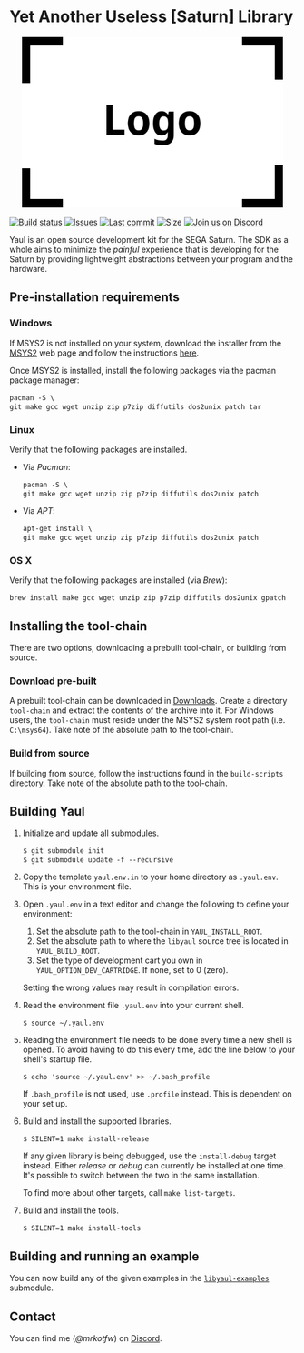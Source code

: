 Yet Another Useless [Saturn] Library
===
<p align="center">
  <img width="460" height="300" src=".images/logo.png">
</p>

[![Build status](https://img.shields.io/travis/ijacquez/libyaul.svg)](https://travis-ci.org/ijacquez/libyaul) [![Issues](https://img.shields.io/github/issues/ijacquez/libyaul.svg)](https://github.com/ijacquez/libyaul/issues) [![Last commit](https://img.shields.io/github/last-commit/ijacquez/libyaul.svg)](https://github.com/ijacquez/libyaul/commits/develop) ![Size](https://img.shields.io/github/repo-size/ijacquez/libyaul.svg) [![Join us on Discord](https://img.shields.io/discord/531844227655532554.svg)][4]

Yaul is an open source development kit for the SEGA Saturn. The SDK as
a whole aims to minimize the _painful_ experience that is developing
for the Saturn by providing lightweight abstractions between your
program and the hardware.

## Pre-installation requirements

### Windows
If MSYS2 is not installed on your system, download the installer from
the [MSYS2][2] web page and follow the instructions [here][3].

Once MSYS2 is installed, install the following packages via the pacman
package manager:

    pacman -S \
    git make gcc wget unzip zip p7zip diffutils dos2unix patch tar

### Linux

Verify that the following packages are installed.

 - Via _Pacman_:

       pacman -S \
       git make gcc wget unzip zip p7zip diffutils dos2unix patch

 - Via _APT_:

       apt-get install \
       git make gcc wget unzip zip p7zip diffutils dos2unix patch

### OS X

Verify that the following packages are installed (via _Brew_):

    brew install make gcc wget unzip zip p7zip diffutils dos2unix gpatch

## Installing the tool-chain

There are two options, downloading a prebuilt tool-chain, or building
from source.

### Download pre-built

A prebuilt tool-chain can be downloaded in [Downloads][1]. Create a
directory `tool-chain` and extract the contents of the archive into
it. For Windows users, the `tool-chain` must reside under the MSYS2
system root path (i.e. `C:\msys64`). Take note of the absolute path to
the tool-chain.

### Build from source

If building from source, follow the instructions found in the
`build-scripts` directory. Take note of the absolute path to the
tool-chain.

## Building Yaul

1. Initialize and update all submodules.

       $ git submodule init
       $ git submodule update -f --recursive

1. Copy the template `yaul.env.in` to your home directory as
   `.yaul.env`. This is your environment file.

1. Open `.yaul.env` in a text editor and change the following to
   define your environment:

   1. Set the absolute path to the tool-chain in `YAUL_INSTALL_ROOT`.
   2. Set the absolute path to where the `libyaul` source tree is
      located in `YAUL_BUILD_ROOT`.
   3. Set the type of development cart you own in
      `YAUL_OPTION_DEV_CARTRIDGE`. If none, set to 0 (zero).

   Setting the wrong values may result in compilation errors.

1. Read the environment file `.yaul.env` into your current shell.

       $ source ~/.yaul.env

1. Reading the environment file needs to be done every time a new
   shell is opened. To avoid having to do this every time, add the
   line below to your shell's startup file.

       $ echo 'source ~/.yaul.env' >> ~/.bash_profile

   If `.bash_profile` is not used, use `.profile` instead. This is
   dependent on your set up.

1. Build and install the supported libraries.

       $ SILENT=1 make install-release

   If any given library is being debugged, use the `install-debug`
   target instead. Either _release_ or _debug_ can currently be
   installed at one time. It's possible to switch between the two in
   the same installation.

   To find more about other targets, call `make list-targets`.

1. Build and install the tools.

       $ SILENT=1 make install-tools

## Building and running an example

You can now build any of the given examples in the [`libyaul-examples`][5]
submodule.

## Contact

You can find me (*@mrkotfw*) on [Discord][4].

[1]: http://yaul.org/downloads
[2]: https://www.msys2.org/
[3]: https://github.com/msys2/msys2/wiki/MSYS2-installation
[4]: https://discord.gg/S434dWA
[5]: https://github.com/ijacquez/libyaul-examples
